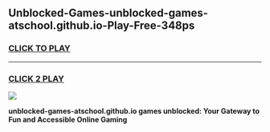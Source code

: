 
## Unblocked-Games-unblocked-games-atschool.github.io-Play-Free-348ps
<h3>
<a href="https://premium76.site?title=unblocked-games-atschool.github.io&ref=09A">CLICK TO PLAY</a></h3>
<hr>

<h3>
<a href="https://premium76.site?title=unblocked-games-atschool.github.io&ref=09A">CLICK 2 PLAY</a>
  
</h3>

<a href="https://premium76.site?title=unblocked-games-atschool.github.io&ref=09A"><img src="https://clearcache.store/games.png"></a>


**unblocked-games-atschool.github.io games unblocked: Your Gateway to Fun and Accessible Online Gaming**
